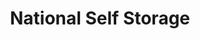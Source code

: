 ---
title: "National Self Storage"
url: /tucson/national-self-storage-south-houghton-road-4/
shop: storage rental
---